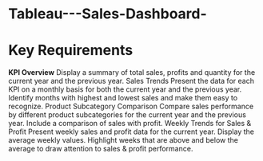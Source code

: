 # Tableau---Sales-Dashboard-

# Key Requirements
**KPI Overview**
	Display a summary of total sales, profits and quantity for the current year and the previous year.
Sales Trends
Present the data for each KPI on a monthly basis for both the current year and the previous year.
Identify months with highest and lowest sales and make them easy to recognize.
Product Subcategory Comparison
Compare sales performance by different product subcategories for the current year and the previous year.
Include a comparison of sales with profit.
Weekly Trends for Sales & Profit
Present weekly sales and profit data for the current year.
Display the average weekly values.
Highlight weeks that are above and below the average to draw attention to sales & profit performance.

